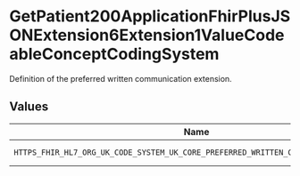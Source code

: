 # GetPatient200ApplicationFhirPlusJSONExtension6Extension1ValueCodeableConceptCodingSystem

Definition of the preferred written communication extension.


## Values

| Name                                                                               | Value                                                                              |
| ---------------------------------------------------------------------------------- | ---------------------------------------------------------------------------------- |
| `HTTPS_FHIR_HL7_ORG_UK_CODE_SYSTEM_UK_CORE_PREFERRED_WRITTEN_COMMUNICATION_FORMAT` | https://fhir.hl7.org.uk/CodeSystem/UKCore-PreferredWrittenCommunicationFormat      |